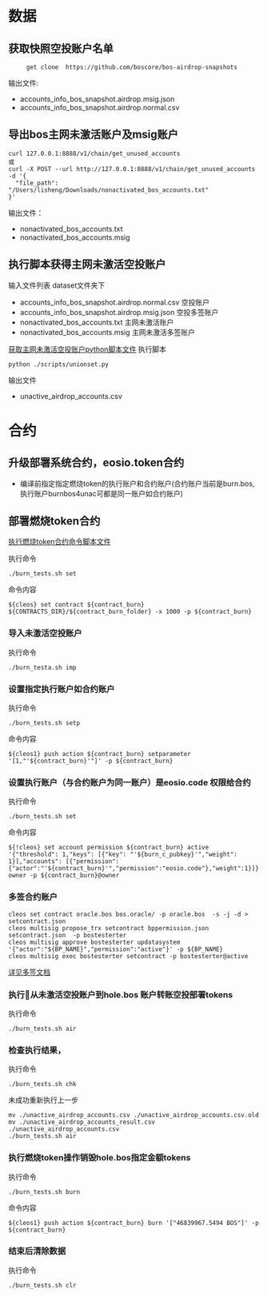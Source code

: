 # 数据
## 获取快照空投账户名单
  
```
     get clone  https://github.com/boscore/bos-airdrop-snapshots
```    
输出文件:
* accounts_info_bos_snapshot.airdrop.msig.json
* accounts_info_bos_snapshot.airdrop.normal.csv

## 导出bos主网未激活账户及msig账户

```
curl 127.0.0.1:8888/v1/chain/get_unused_accounts 
或
curl -X POST --url http://127.0.0.1:8888/v1/chain/get_unused_accounts  -d '{
  "file_path": "/Users/lisheng/Downloads/nonactivated_bos_accounts.txt"
}'
```

输出文件：
* nonactivated_bos_accounts.txt
* nonactivated_bos_accounts.msig


## 执行脚本获得主网未激活空投账户

输入文件列表 dataset文件夹下
* accounts_info_bos_snapshot.airdrop.normal.csv    空投账户         
* accounts_info_bos_snapshot.airdrop.msig.json        空投多签账户
* nonactivated_bos_accounts.txt       主网未激活账户
* nonactivated_bos_accounts.msig                 主网未激活多签账户  

[获取主网未激活空投账户python脚本文件](https://github.com/boscore/bos.contracts/tree/bos.burn/contracts/bos.burn/scripts/unionset.py)
执行脚本

```
python ./scripts/unionset.py
```
输出文件
* unactive_airdrop_accounts.csv

# 合约
## 升级部署系统合约，eosio.token合约
* 编译前指定指定燃烧token的执行账户和合约账户(合约账户当前是burn.bos,执行账户burnbos4unac可都是同一账户如合约账户)
## 部署燃烧token合约
[执行燃烧token合约命令脚本文件](https://github.com/vlbos/bos.contracts/tree/bos.burn/contracts/bos.burn/scripts/burn_tests.sh)

执行命令
```
./burn_tests.sh set
```

命令内容

```
${cleos} set contract ${contract_burn} ${CONTRACTS_DIR}/${contract_burn_folder} -x 1000 -p ${contract_burn}
```

### 导入未激活空投账户

执行命令
```
./burn_testa.sh imp
```

### 设置指定执行账户如合约账户

执行命令
```
./burn_tests.sh setp
```

命令内容
```
${cleos1} push action ${contract_burn} setparameter '[1,"'${contract_burn}'"]' -p ${contract_burn}
```

### 设置执行账户（与合约账户为同一账户）是eosio.code 权限给合约
执行命令
```
./burn_tests.sh set
```

命令内容
```
${!cleos} set account permission ${contract_burn} active '{"threshold": 1,"keys": [{"key": "'${burn_c_pubkey}'","weight": 1}],"accounts": [{"permission":{"actor":"'${contract_burn}'","permission":"eosio.code"},"weight":1}]}' owner -p ${contract_burn}@owner
```

### 多签合约账户

```
cleos set contract oracle.bos bos.oracle/ -p oracle.bos  -s -j -d > setcontract.json
cleos multisig propose_trx setcontract bppermission.json  setcontract.json  -p bostesterter
cleos multisig approve bostesterter updatasystem '{"actor":"${BP_NAME}","permission":"active"}' -p ${BP_NAME}
cleos multisig exec bostesterter setcontract -p bostesterter@active
```
[详见多签文档](https://github.com/boscore/Documentation/blob/master/Oracle/BOS_Oracle_Deployment.md#22-create-msig)
### 执行从未激活空投账户到hole.bos 账户转账空投部署tokens
执行命令
```
./burn_tests.sh air
```

### 检查执行结果，
执行命令
```
./burn_tests.sh chk
```
未成功重新执行上一步
```
mv ./unactive_airdrop_accounts.csv ./unactive_airdrop_accounts.csv.old
mv ./unactive_airdrop_accounts_result.csv ./unactive_airdrop_accounts.csv
./burn_tests.sh air
```

### 执行燃烧token操作销毁hole.bos指定金额tokens
执行命令
```
./burn_tests.sh burn
```

命令内容
```
${cleos1} push action ${contract_burn} burn '["46839967.5494 BOS"]' -p ${contract_burn}
```

### 结束后清除数据

执行命令
```
./burn_tests.sh clr
```
